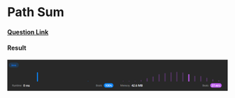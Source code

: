 # Path Sum

#### [Question Link](https://leetcode.com/problems/path-sum/)

#### Result
![result](Result.png)